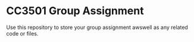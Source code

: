 CC3501 Group Assignment
===

Use this repository to store your group assignment awswell as any related code or files.

